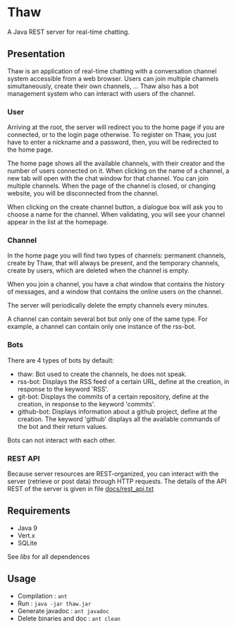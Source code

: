 # Thaw

A Java REST server for real-time chatting.

## Presentation

Thaw is an application of real-time chatting with a conversation channel system accessible from a web browser.
Users can join multiple channels simultaneously, create their own channels, ...
Thaw also has a bot management system who can interact with users of the channel.

### User

Arriving at the root, the server will redirect you to the home page if you are connected, or to the login page otherwise.
To register on Thaw, you just have to enter a nickname and a password, then, you will be redirected to the home page.

The home page shows all the available channels, with their creator and the number of users connected on it.
When clicking on the name of a channel, a new tab will open with the chat window for that channel.
You can join multiple channels. 
When the page of the channel is closed, or changing website, you will be disconnected from the channel.

When clicking on the create channel button, a dialogue box will ask you to choose a name for the channel.
When validating, you will see your channel appear in the list at the homepage.

### Channel

In the home page you will find two types of channels: permanent channels, create by Thaw, that will always be present, and the temporary channels, create by users, which are deleted when the channel is empty.

When you join a channel, you have a chat window that contains the history of messages, and a window that contains the online users on the channel.

The server will periodically delete the empty channels every minutes.

A channel can contain several bot but only one of the same type. 
For example, a channel can contain only one instance of the rss-bot.

### Bots

There are 4 types of bots by default:
* thaw: Bot used to create the channels, he does not speak.
* rss-bot: Displays the RSS feed of a certain URL, define at the creation, in response to the keyword 'RSS'.
* git-bot: Displays the commits of a certain repository, define at the creation, in response to the keyword 'commits'.
* github-bot: Displays information about a github project, define at the creation. The
keyword 'github' displays all the available commands of the bot and their return values.

Bots can not interact with each other.

### REST API

Because server resources are REST-organized, you can interact with the server (retrieve or post data) through HTTP requests. 
The details of the API REST of the server is given in file [docs/rest_api.txt](./docs/rest_api.txt)

## Requirements

* Java 9
* Vert.x
* SQLite

See *libs* for all dependences

## Usage

* Compilation : `ant`
* Run : `java -jar thaw.jar`
* Generate javadoc : `ant javadoc`
* Delete binaries and doc : `ant clean`
